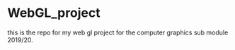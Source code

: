 # WebGL_project
this is the repo for my web gl project for the computer graphics sub module 2019/20.

